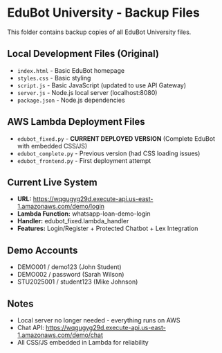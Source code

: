# EduBot University - Backup Files

This folder contains backup copies of all EduBot University files.

## Local Development Files (Original)
- `index.html` - Basic EduBot homepage
- `styles.css` - Basic styling
- `script.js` - Basic JavaScript (updated to use API Gateway)
- `server.js` - Node.js local server (localhost:8080)
- `package.json` - Node.js dependencies

## AWS Lambda Deployment Files
- `edubot_fixed.py` - **CURRENT DEPLOYED VERSION** (Complete EduBot with embedded CSS/JS)
- `edubot_complete.py` - Previous version (had CSS loading issues)
- `edubot_frontend.py` - First deployment attempt

## Current Live System
- **URL:** https://wqgugyg29d.execute-api.us-east-1.amazonaws.com/demo/login
- **Lambda Function:** whatsapp-loan-demo-login
- **Handler:** edubot_fixed.lambda_handler
- **Features:** Login/Register + Protected Chatbot + Lex Integration

## Demo Accounts
- DEMO001 / demo123 (John Student)
- DEMO002 / password (Sarah Wilson)
- STU2025001 / student123 (Mike Johnson)

## Notes
- Local server no longer needed - everything runs on AWS
- Chat API: https://wqgugyg29d.execute-api.us-east-1.amazonaws.com/demo/chat
- All CSS/JS embedded in Lambda for reliability

